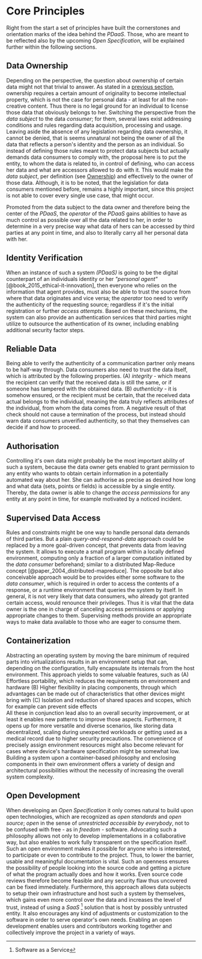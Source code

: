 Core Principles
==========================================



Right from the start a set of principles have built the cornerstones and orientation marks of
the idea behind the *PDaaS*. Those, who are meant to be reflected also by the upcoming *Open 
Specification*, will be explained further within the following sections.



## Data Ownership

Depending on the perspective, the question about ownership of certain data might not that trivial to 
answer. As stated in a [previous section](#digital-identity-personal-data-and-ownership), ownership 
requires a certain amount of originality to become intellectual property, which is not the case for 
personal data - at least for all the non-creative content. Thus there is no legal ground for an 
individual to license those data that obviously belongs to her. Switching the perspective from the 
*data subject* to the data *consumer*; for them, several laws exist addressing conditions and rules 
regarding data acquisition, processing and usage.
Leaving aside the absence of any legislation regarding data ownership, it cannot be denied, that
is seems unnatural not being the owner of all the data that reflects a person's identity and the 
person as an individual. So instead of defining those rules meant to protect data subjects but 
actually demands data consumers to comply with, the proposal here is to put the entity, to whom the 
data is related to, in control of defining, who can access her data and what are accessors allowed 
to do with it. This would make the *data subject*, per definition (see [Ownership](#def-ownership))
and effectively to the owner of those data. Although, it is to be noted, that the legislation for 
data consumers mentioned before, remains a highly important, since this project is not able to cover 
every single use case, that might occur.

Promoted from the data subject to the data owner and therefore being the center of the *PDaaS*, the 
*operator* of the *PDaaS* gains abilities to have as much control as possible over all the data 
related to her, in order to determine in a very precise way what data of hers can be accessed by 
third parties at any point in time, and also to literally carry all her personal data with her. 



## Identity Verification

When an instance of such a system *(PDaaS)* is going to be the digital counterpart of an individuals 
identity or her *"personal agent"* [@book_2015_ethical-it-innovation], then everyone who relies on 
the information that agent provides, must also be able to trust the source from where that data 
originates and vice versa; the *operator* too need to verify the authenticity of the requesting
source; regardless if it's the initial registration or further *access attempts*.
Based on these mechanisms, the system can also provide an authentication services that third parties 
might utilize to outsource the authentication of its owner, including enabling additional security 
factor steps.



## Reliable Data

Being able to verify the authenticity of a communication partner only means to be half-way through.
Data consumers also need to trust the data itself, which is attributed by the following 
properties. (A) *integrity* - which means the recipient can verify that the received data is still 
the same, or if someone has tampered with the obtained data. (B) *authenticity* - it is somehow 
ensured, or the recipient must be certain, that the received data actual belongs to the individual, 
meaning the data truly reflects attributes of the individual, from whom the data comes from. A 
negative result of that check should not cause a termination of the process, but instead should warn 
data consumers unverified authenticity, so that they themselves can decide if and how to proceed. 
 


## Authorisation

Controlling it's own data might probably be the most important ability of such a system, because the 
data owner gets enabled to grant permission to any entity who wants to obtain certain information in 
a potentially automated way about her. She can authorise as precise as desired how long and what 
data (sets, points or fields) is accessible by a single entity. Thereby, the data owner is able to 
change the *access permissions* for any entity at any point in time, for example motivated by a 
noticed incident. 



## Supervised Data Access

Rules and constraints might be one way to handle personal data demands of third parties. But a plain 
*query-and-respond-data* approach could be replaced by a more goal-driven concept, that prevents 
data from leaving the system. It allows to execute a small program within a locally defined 
environment, computing only a fraction of a larger computation initiated by the *data consumer* 
beforehand; similar to a distributed Map-Reduce concept [@paper_2004_distributed-mapreduce]. The 
opposite but also conceivable approach would be to provides either some software to the 
*data consumer*, which is required in order to access the contents of a response, or a runtime 
environment that queries the system by itself.
In general, it is not very likely that data consumers, who already got granted certain access, 
would renounce their privileges. Thus it is vital that the data owner is the one in charge of
canceling access permissions or applying appropriate changes to them. Supervising methods provide an 
appropriate ways to make data available to those who are eager to consume them. 



## Containerization

Abstracting an operating system by moving the bare minimum of required parts into virtualizations
results in an environment setup that can, depending on the configuration, fully encapsulate its 
internals from the host environment. This approach yields to some valuable features, such as
(A) Effortless portability, which reduces the requirements on environment and hardware
(B) Higher flexibility in placing components, through which advantages can be made out of 
    characteristics that other devices might bring with
(C) Isolation and reduction of shared spaces and scopes, which for example can prevent side effects  
All these in conjunction lead also to an overall security improvement, or at least it enables new 
patterns to improve those aspects. Furthermore, it opens up for more versatile and diverse 
scenarios, like storing data decentralized, scaling during unexpected workloads or getting used as 
a medical record due to higher security precautions.
The convenience of precisely assign environment resources might also become relevant for cases where 
device's hardware specification might be somewhat low.
Building a system upon a container-based philosophy and enclosing components in their own 
environment offers a variety of design and architectural possibilities without the necessity of 
increasing the overall system complexity.



## Open Development

When developing an *Open Specification* it only comes natural to build upon open technologies, which 
are recognized as *open standards* and *open source*; *open* in the sense of 
*unrestricted accessible by everybody*, not to be confused with free - as in *freedom* - software. 
Advocating such a philosophy allows not only to develop implementations in a collaborative way, but 
also enables to work fully transparent on the specification itself. Such an open environment makes 
it possible for anyone who is interested, to participate or even to contribute to the project. Thus, 
to lower the barrier, usable and meaningful documentation is vital. Such an openness ensures the 
possibility of people looking into the source code and getting a picture of what the program 
actually does and how it works. Even source code reviews therefore become feasible and any security 
flaw thus uncovered can be fixed immediately.
Furthermore, this approach allows data subjects to setup their own infrastructure and host such a 
system by themselves, which gains even more control over the data and increases the level of trust, 
instead of using a *SaaS* [^app_saas] solution that is host by possibly untrusted entity. It also 
encourages any kind of adjustments or customization to the software in order to serve operator's 
own needs.
Enabling an open development enables users and contributors working together and collectively 
improve the project in a variety of ways.



[^app_saas]: Software as a Service
